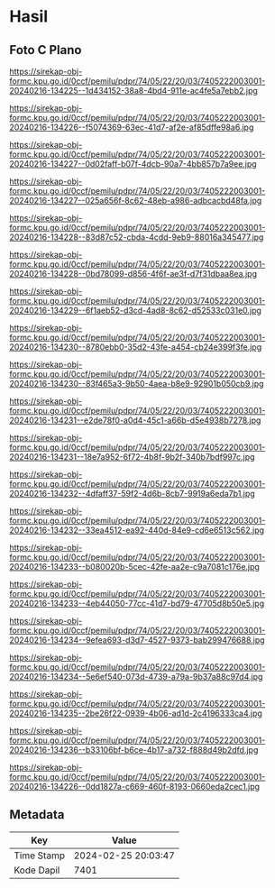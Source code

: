 # Hasil

## Foto C Plano

https://sirekap-obj-formc.kpu.go.id/0ccf/pemilu/pdpr/74/05/22/20/03/7405222003001-20240216-134225--1d434152-38a8-4bd4-911e-ac4fe5a7ebb2.jpg

https://sirekap-obj-formc.kpu.go.id/0ccf/pemilu/pdpr/74/05/22/20/03/7405222003001-20240216-134226--f5074369-63ec-41d7-af2e-af85dffe98a6.jpg

https://sirekap-obj-formc.kpu.go.id/0ccf/pemilu/pdpr/74/05/22/20/03/7405222003001-20240216-134227--0d02faff-b07f-4dcb-90a7-4bb857b7a9ee.jpg

https://sirekap-obj-formc.kpu.go.id/0ccf/pemilu/pdpr/74/05/22/20/03/7405222003001-20240216-134227--025a656f-8c62-48eb-a986-adbcacbd48fa.jpg

https://sirekap-obj-formc.kpu.go.id/0ccf/pemilu/pdpr/74/05/22/20/03/7405222003001-20240216-134228--83d87c52-cbda-4cdd-9eb9-88016a345477.jpg

https://sirekap-obj-formc.kpu.go.id/0ccf/pemilu/pdpr/74/05/22/20/03/7405222003001-20240216-134228--0bd78099-d856-4f6f-ae3f-d7f31dbaa8ea.jpg

https://sirekap-obj-formc.kpu.go.id/0ccf/pemilu/pdpr/74/05/22/20/03/7405222003001-20240216-134229--6f1aeb52-d3cd-4ad8-8c62-d52533c031e0.jpg

https://sirekap-obj-formc.kpu.go.id/0ccf/pemilu/pdpr/74/05/22/20/03/7405222003001-20240216-134230--8780ebb0-35d2-43fe-a454-cb24e399f3fe.jpg

https://sirekap-obj-formc.kpu.go.id/0ccf/pemilu/pdpr/74/05/22/20/03/7405222003001-20240216-134230--83f465a3-9b50-4aea-b8e9-92901b050cb9.jpg

https://sirekap-obj-formc.kpu.go.id/0ccf/pemilu/pdpr/74/05/22/20/03/7405222003001-20240216-134231--e2de78f0-a0d4-45c1-a66b-d5e4938b7278.jpg

https://sirekap-obj-formc.kpu.go.id/0ccf/pemilu/pdpr/74/05/22/20/03/7405222003001-20240216-134231--18e7a952-6f72-4b8f-9b2f-340b7bdf997c.jpg

https://sirekap-obj-formc.kpu.go.id/0ccf/pemilu/pdpr/74/05/22/20/03/7405222003001-20240216-134232--4dfaff37-59f2-4d6b-8cb7-9919a6eda7b1.jpg

https://sirekap-obj-formc.kpu.go.id/0ccf/pemilu/pdpr/74/05/22/20/03/7405222003001-20240216-134232--33ea4512-ea92-440d-84e9-cd6e6513c562.jpg

https://sirekap-obj-formc.kpu.go.id/0ccf/pemilu/pdpr/74/05/22/20/03/7405222003001-20240216-134233--b080020b-5cec-42fe-aa2e-c9a7081c176e.jpg

https://sirekap-obj-formc.kpu.go.id/0ccf/pemilu/pdpr/74/05/22/20/03/7405222003001-20240216-134233--4eb44050-77cc-41d7-bd79-47705d8b50e5.jpg

https://sirekap-obj-formc.kpu.go.id/0ccf/pemilu/pdpr/74/05/22/20/03/7405222003001-20240216-134234--9efea693-d3d7-4527-9373-bab299476688.jpg

https://sirekap-obj-formc.kpu.go.id/0ccf/pemilu/pdpr/74/05/22/20/03/7405222003001-20240216-134234--5e6ef540-073d-4739-a79a-9b37a88c97d4.jpg

https://sirekap-obj-formc.kpu.go.id/0ccf/pemilu/pdpr/74/05/22/20/03/7405222003001-20240216-134235--2be26f22-0939-4b06-ad1d-2c4196333ca4.jpg

https://sirekap-obj-formc.kpu.go.id/0ccf/pemilu/pdpr/74/05/22/20/03/7405222003001-20240216-134236--b33106bf-b6ce-4b17-a732-f888d49b2dfd.jpg

https://sirekap-obj-formc.kpu.go.id/0ccf/pemilu/pdpr/74/05/22/20/03/7405222003001-20240216-134226--0dd1827a-c669-460f-8193-0660eda2cec1.jpg


## Metadata

| Key        | Value               |
| ---------- | ------------------- |
| Time Stamp | 2024-02-25 20:03:47 |
| Kode Dapil | 7401                |



